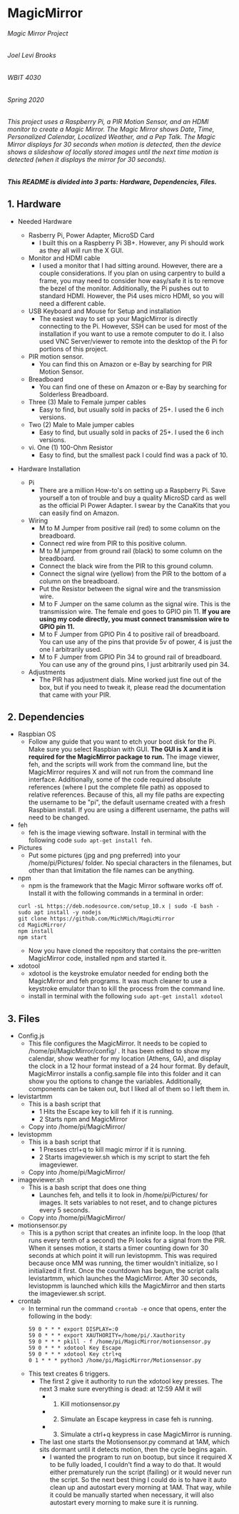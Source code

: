 # MagicMirror
###### Magic Mirror Project
###### Joel Levi Brooks
###### WBIT 4030
###### Spring 2020

###### This project uses a Raspberry Pi, a PIR Motion Sensor, and an HDMI monitor to create a Magic Mirror.  The Magic Mirror shows Date, Time, Personalized Calendar, Localized Weather, and a Pep Talk.  The Magic Mirror displays for 30 seconds when motion is detected, then the device shows a slideshow of locally stored images until the next time motion is detected (when it displays the mirror for 30 seconds).  
##### This README is divided into 3 parts: Hardware, Dependencies, Files.

## 1. Hardware
   - Needed Hardware
     - Rasberry Pi, Power Adapter, MicroSD Card
       - I built this on a Raspberry Pi 3B+.  However, any Pi should work as they all will run the X GUI. 
     - Monitor and HDMI cable
       - I used a monitor that I had sitting around.  However, there are a couple considerations.  If you plan on using carpentry to build a frame, you may need to consider how easy/safe it is to remove the bezel of the monitor.  Additionally, the Pi pushes out to standard HDMI.  However, the Pi4 uses micro HDMI, so you will need a different cable.
     - USB Keyboard and Mouse for Setup and installation
       - The easiest way to set up your MagicMirror is directly connecting to the Pi.  However, SSH can be used for most of the installation if you want to use a remote computer to do it.  I also used VNC Server/viewer to remote into the desktop of the Pi for portions of this project.
     - PIR motion sensor.
       - You can find this on Amazon or e-Bay by searching for PIR Motion Sensor. 
     - Breadboard
       - You can find one of these on Amazon or e-Bay by searching for Solderless Breadboard.
     - Three (3) Male to Female jumper cables
       - Easy to find, but usually sold in packs of 25+.  I used the 6 inch versions.
     - Two (2) Male to Male jumper cables
       - Easy to find, but usually sold in packs of 25+.  I used the 6 inch versions.  
     - vi. One (1) 100-Ohm Resistor
       - Easy to find, but the smallest pack I could find was a pack of 10.  

   - Hardware Installation
     - Pi
       - There are a million How-to's on setting up a Raspberry Pi.  Save yourself a ton of trouble and buy a quality MicroSD card as well as the official Pi Power Adapter.  I swear by the CanaKits that you can easily find on Amazon.
     - Wiring
       - M to M Jumper from positive rail (red) to some column on the breadboard.  
       - Connect red wire from PIR to this positive column.
       - M to M jumper from ground rail (black) to some column on the breadboard.
       - Connect the black wire from the PIR to this ground column.
       - Connect the signal wire (yellow) from the PIR to the bottom of a column on the breadboard.
       - Put the Resistor between the signal wire and the transmission wire.
       - M to F Jumper on the same column as the signal wire.  This is the transmission wire.  The female end goes to GPIO pin 11.  **If you are using my code directly, you must connect transmission wire to GPIO pin 11.**
       - M to F Jumper from GPIO Pin 4 to positive rail of breadboard.  You can use any of the pins that provide 5v of power, 4 is just the one I arbitrarily used.
       - M to F Jumper from GPIO Pin 34 to ground rail of breadboard.  You can use any of the ground pins, I just arbitrarily used pin 34.
     - Adjustments
       - The PIR has adjustment dials.  Mine worked just fine out of the box, but if you need to tweak it, please read the documentation that came with your PIR.

## 2. Dependencies
   - Raspbian OS
     - Follow any guide that you want to etch your boot disk for the Pi.  Make sure you select Raspbian with GUI.  **The GUI is X and it is required for the MagicMirror package to run.** The image viewer, feh, and the scripts will work from the command line, but the MagicMirror requires X and will not run from the command line interface.  Additionally, some of the code required absolute references (where I put the complete file path) as opposed to relative references.  Because of this, all my file paths are expecting the username to be "pi", the default username created with a fresh Raspbian install.  If you are using a different username, the paths will need to be changed.
   - feh
     - feh is the image viewing software.  Install in terminal with the following code `sudo apt-get install feh`.
   - Pictures
     - Put some pictures (jpg and png preferred) into your /home/pi/Pictures/ folder.  No special characters in the filenames, but other than that limitation the file names can be anything.  
   - npm
     - npm is the framework that the Magic Mirror software works off of.  Install it with the following commands in a terminal in order:
     ```
     curl -sL https://deb.nodesource.com/setup_10.x | sudo -E bash -
     sudo apt install -y nodejs
     git clone https://github.com/MichMich/MagicMirror
     cd MagicMirror/
     npm install
     npm start
     ```
     - Now you have cloned the repository that contains the pre-written MagicMirror code, installed npm and started it.
   - xdotool
     - xdotool is the keystroke emulator needed for ending both the MagicMirror and feh programs.  It was much cleaner to use a keystroke emulator than to kill the process from the command line.
     - install in terminal with the following `sudo apt-get install xdotool`
     
## 3. Files
   - Config.js
     - This file configures the MagicMirror.  It needs to be copied to /home/pi/MagicMirror/config/ .  It has been edited to show my calendar, show weather for my location (Athens, GA), and display the clock in a 12 hour format instead of a 24 hour format.  By default, MagicMirror installs a config.sample file into this folder and it can show you the options to change the variables.  Additionally, components can be taken out, but I liked all of them so I left them in.
   - levistartmm
     - This is a bash script that 
       - 1 Hits the Escape key to kill feh if it is running.
       - 2 Starts npm and MagicMirror
     - Copy into /home/pi/MagicMirror/       
   - levistopmm
     - This is a bash script that
       - 1 Presses ctrl+q to kill magic mirror if it is running.
       - 2 Starts imageviewer.sh which is my script to start the feh imageviewer.
     - Copy into /home/pi/MagicMirror/ 
   - imageviewer.sh
     - This is a bash script that does one thing
       - Launches feh, and tells it to look in /home/pi/Pictures/ for images.  It sets variables to not reset, and to change pictures every 5 seconds.
     - Copy into /home/pi/MagicMirror/
   - motionsensor.py
     - This is a python script that creates an infinite loop. In the loop (that runs every tenth of a second) the Pi looks for a signal from the PIR.  When it senses motion, it starts a timer counting down for 30 seconds at which point it will run levistopmm.  This was required because once MM was running, the timer wouldn't initialize, so I initialized it first.  Once the countdown has begun, the script calls levistartmm, which launches the MagicMirror.  After 30 seconds, levistopmm is launched which kills the MagicMirror and then starts the imageviewer.sh script.
   - crontab
     - In terminal run the command `crontab -e` once that opens, enter the following in the body:   
       ```
       59 0 * * * export DISPLAY=:0
       59 0 * * * export XAUTHORITY=/home/pi/.Xauthority
       59 0 * * * pkill - f /home/pi/MagicMirror/motionsensor.py
       59 0 * * * xdotool Key Escape
       59 0 * * * xdotool Key ctrl+q
       0 1 * * * python3 /home/pi/MagicMirror/Motionsensor.py
       ```
     - This text creates 6 triggers.  
       - The first 2 give it authority to run the xdotool key presses.  The next 3 make sure everything is dead: at 12:59 AM it will
         - 1. Kill motionsensor.py
         - 2. Simulate an Escape keypress in case feh is running.
         - 3. Simulate a ctrl+q keypress in case MagicMirror is running.
       - The last one starts the Motionsensor.py command at 1AM, which sits dormant until it detects motion, then the cycle begins again.
         - I wanted the program to run on bootup, but since it required X to be fully loaded, I couldn't find a way to do that.  It would either prematurely run the script (failing) or it would never run the script.  So the next best thing I could do is to have it auto clean up and autostart every morning at 1AM.  That way, while it could be manually started when necessary, it will also autostart every morning to make sure it is running.
       
     
     
     
